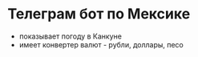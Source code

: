 # Телеграм бот по Мексике

- показывает погоду в Канкуне
- имеет конвертер валют - рубли, доллары, песо
